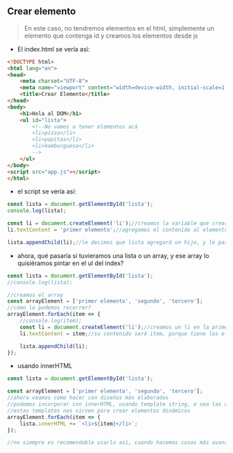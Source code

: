 ## Crear elemento
> En este caso, no tendremos elementos en el html, simplemente un elemento que contenga id y creamos los elementos desde js
- El index.html se vería así:
```html
<!DOCTYPE html>
<html lang="en">
<head>
    <meta charset="UTF-8">
    <meta name="viewport" content="width=device-width, initial-scale=1.0">
    <title>Crear Elemento</title>
</head>
<body>
    <h1>Hola al DOM</h1>
    <ul id="lista">
        <!--No vamos a tener elementos acá
        <li>pizza</li>
        <li>papitas</li>
        <li>hamburguesa</li>
        -->
    </ul>
</body>
<script src="app.js"></script>
</html>
```

- el script se vería así:
```javascript
const lista = document.getElementById('lista');
console.log(lista);

const li = document.createElement('li');//creamos la variable que creará el elemento
li.textContent = 'primer elemento';//agregamos el contenido al elemento

lista.appendChild(li);//le decimos que lista agregará un hijo, y le pasamos la constante
```

- ahora, qué pasaría si tuvieramos una lista o un array, y ese array lo quisiéramos pintar en el ul del index?
```javascript
const lista = document.getElementById('lista');
//console.log(lista);

//creamos el array
const arrayElement = ['primer elemento', 'segundo', 'tercero'];
//cómo lo podemos recorrer?
arrayElement.forEach(item => {
    //console.log(item);
    const li = document.createElement('li');//creamos un li en la primer iteración
    li.textContent = item;//su contenido será item, porque tiene los elementos del array

    lista.appendChild(li);
});

```
- usando innerHTML
```javascript
const lista = document.getElementById('lista');

const arrayElement = ['primer elemento', 'segundo', 'tercero'];
//ahora veamos como hacer con diseños más elaborados
//podemos incorporar con innerHTML, usando template string, o sea las comillas invertidas
//estas templates nos sirven para crear elementos dinámicos 
arrayElement.forEach(item => {
    lista.innerHTML += `<li>${item}</li>`;
});

//no siempre es recomendable usarlo así, cuando hacemos cosas más avanzadas, en este caso es simple, porque sólo son 3 elementos, pero cuando son muchos elementos, esto no es optimo
```